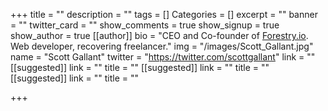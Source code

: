 +++
title = ""
description = ""
tags = []
Categories = []
excerpt = ""
banner = ""
twitter_card = ""
show_comments = true
show_signup = true
show_author = true
[[author]]
bio = "CEO and Co-founder of <a href='https://forestry.io' title='Forestry.io CMS'>Forestry.io</a>. Web developer, recovering freelancer."
img = "/images/Scott_Gallant.jpg"
name = "Scott Gallant"
twitter = "https://twitter.com/scottgallant"
link = ""
[[suggested]]
link = ""
title = ""
[[suggested]]
link = ""
title = ""
[[suggested]]
link = ""
title = ""

+++
